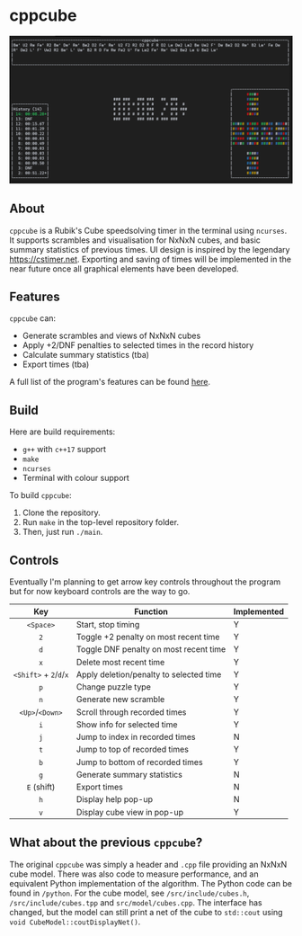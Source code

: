 # cppcube

![Main Window Screenshot](docs/images/mainWindow.png?raw=true)

## About
`cppcube` is a Rubik's Cube speedsolving timer in the terminal using `ncurses`. It supports scrambles
and visualisation for NxNxN cubes, and basic summary statistics of previous times. 
UI design is inspired by the legendary https://cstimer.net.
Exporting and saving of times will be implemented in the near future once
all graphical elements have been developed.


## Features
`cppcube` can:
- Generate scrambles and views of NxNxN cubes
- Apply +2/DNF penalties to selected times in the record history
- Calculate summary statistics (tba)
- Export times (tba)

A full list of the program's features can be found [here](docs/Features.md).


## Build
Here are build requirements:
- `g++` with `c++17` support
- `make`
- `ncurses`
- Terminal with colour support

To build `cppcube`:
1. Clone the repository. 
2. Run `make` in the top-level repository folder.
3. Then, just run `./main`.


## Controls
Eventually I'm planning to get arrow key controls throughout the program but for now keyboard controls are the way to go.

| Key            | Function                               |Implemented|
|:--------------:| -------------------------------------- |--|
| `<Space>`      | Start, stop timing                     |Y |
| `2`            | Toggle +2 penalty on most recent time  |Y |
| `d`            | Toggle DNF penalty on most recent time |Y |
| `x`            | Delete most recent time                |Y |
| `<Shift>` + `2`/`d`/`x` | Apply deletion/penalty to selected time |Y |
| `p`            | Change puzzle type                     |Y |
| `n`            | Generate new scramble                  |Y |
| `<Up>`/`<Down>`| Scroll through recorded times          |Y |
| `i`            | Show info for selected time            |Y |
| `j`            | Jump to index in recorded times        |N |
| `t`            | Jump to top of recorded times          |Y |
| `b`            | Jump to bottom of recorded times       |Y |
| `g`            | Generate summary statistics            |N |
| `E` (shift)    | Export times                           |N |
| `h`            | Display help pop-up                    |N |
| `v`            | Display cube view in pop-up            |Y |

## What about the previous `cppcube`?
The original `cppcube` was simply a header and `.cpp` file providing an
NxNxN cube model. There was also code to measure performance, and an equivalent
Python implementation of the algorithm. The Python code can be found in `/python`.
For the cube model, see `/src/include/cubes.h`, `/src/include/cubes.tpp` and 
`src/model/cubes.cpp`. The interface has changed, but the model can still print a 
net of the cube to `std::cout` using `void CubeModel::coutDisplayNet()`. 
